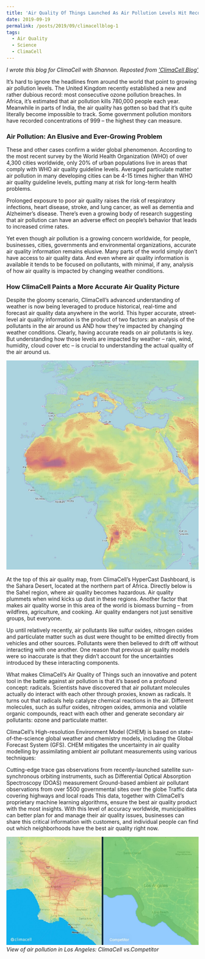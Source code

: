 ```yaml
---
title: 'Air Quality Of Things Launched As Air Pollution Levels Hit Record Highs'
date: 2019-09-19
permalink: /posts/2019/09/climacellblog-1
tags:
  - Air Quality
  - Science
  - ClimaCell
---
```

*I wrote this blog for ClimaCell with Shannon. Reposted from ['ClimaCell Blog'](https://www.climacell.co/blog/air-quality-of-things-launched/)*

It’s hard to ignore the headlines from around the world that point to growing air pollution levels. The United Kingdom recently established a new and rather dubious record: most consecutive ozone pollution breaches. In Africa, it’s estimated that air pollution kills 780,000 people each year. Meanwhile in parts of India, the air quality has gotten so bad that it’s quite literally become impossible to track. Some government pollution monitors have recorded concentrations of 999 – the highest they can measure.

### Air Pollution: An Elusive and Ever-Growing Problem

These and other cases confirm a wider global phenomenon. According to the most recent  survey by the World Health Organization (WHO) of over 4,300 cities worldwide, only 20% of urban populations live in areas that comply with WHO air quality guideline levels. Averaged particulate matter air pollution in many developing cities can be 4-15 times higher than WHO air quality guideline levels, putting many at risk for long-term health problems.

Prolonged exposure to poor air quality raises the risk of respiratory infections, heart disease, stroke, and lung cancer, as well as dementia and Alzheimer’s disease. There’s even a growing body of research suggesting that air pollution can have an adverse effect on people’s behavior that leads to increased crime rates.

Yet even though air pollution is a growing concern worldwide, for people, businesses, cities, governments and environmental organizations, accurate air quality information remains elusive. Many parts of the world simply don’t have access to air quality data. And even where air quality information is available it tends to be focused on pollutants, with minimal, if any, analysis of how air quality is impacted by changing weather conditions.

### How ClimaCell Paints a More Accurate Air Quality Picture

Despite the gloomy scenario, ClimaCell’s advanced understanding of weather is now being leveraged to produce historical, real-time and forecast air quality data anywhere in the world. This hyper accurate, street-level air quality information is the product of two factors: an analysis of the pollutants in the air around us AND how they’re impacted by changing weather conditions. Clearly, having accurate reads on air pollutants is key. But understanding how those levels are impacted by weather – rain, wind, humidity, cloud cover etc – is crucial to understanding the actual quality of the air around us.  

![alt text](/files/posts/20190919/air-pollution-levels-1.jpg "Africa Air Quality")

At the top of this air quality map, from ClimaCell’s HyperCast Dashboard, is the Sahara Desert, located at the northern part of Africa. Directly below is the Sahel region, where air quality becomes hazardous. Air quality plummets when wind kicks up dust in these regions. Another factor that makes air quality worse in this area of the world is biomass burning – from wildfires, agriculture, and cooking. Air quality endangers not just sensitive groups, but everyone. 

Up until relatively recently, air pollutants like sulfur oxides, nitrogen oxides and particulate matter such as dust were thought to be emitted directly from vehicles and other sources. Pollutants were then believed to drift off without interacting with one another. One reason that previous air quality models were so inaccurate is that they didn’t account for the uncertainties introduced by these interacting components. 

What makes ClimaCell’s Air Quality of Things such an innovative and potent tool in the battle against air pollution is that it’s based on a profound concept: radicals. Scientists have discovered that air pollutant molecules actually do interact with each other through proxies, known as radicals. It turns out that radicals help catalyze chemical reactions in the air. Different molecules, such as sulfur oxides, nitrogen oxides, ammonia and volatile organic compounds, react with each other and generate secondary air pollutants: ozone and particulate matter.

ClimaCell’s High-resolution Environment Model (CHEM) is based on state-of-the-science global weather and chemistry models, including the Global Forecast System (GFS). CHEM mitigates the uncertainty in air quality modelling by assimilating ambient air pollutant measurements using various techniques:

Cutting-edge trace gas observations from recently-launched satellite sun-synchronous orbiting instruments, such as Differential Optical Absorption Spectroscopy (DOAS) measurement
Ground-based ambient air pollutant observations from over 5500 governmental sites over the globe
Traffic data covering highways and local roads
This data, together with ClimaCell’s proprietary machine learning algorithms, ensure the best air quality product with the most insights. With this level of accuracy worldwide, municipalities can better plan for and manage their air quality issues, businesses can share this critical information with customers, and individual people can find out which neighborhoods have the best air quality right now. 

![alt text](/files/posts/20190919/air-pollution-levels-2.jpg "Los Angeles")
*View of air pollution in Los Angeles: ClimaCell vs.Competitor*